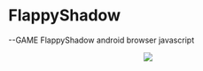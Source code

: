 # FlappyShadow
--GAME FlappyShadow  android browser javascript

<center>
<img src="https://raw.githubusercontent.com/freefireevogunskin/FllapyShadow/main/img/chr1.png">
</center>
